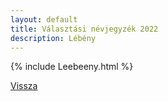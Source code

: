 ```yaml
---
layout: default
title: Választási névjegyzék 2022
description: Lébény
---
```


{% include Leebeeny.html %}

[Vissza](./)